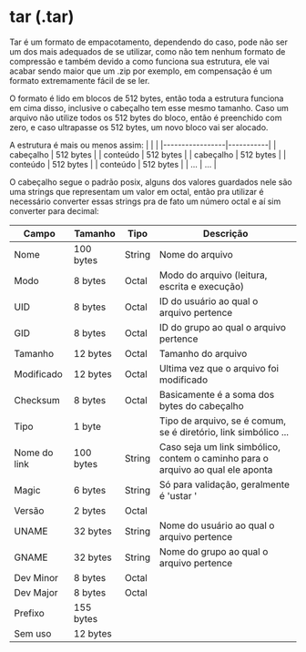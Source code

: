 # tar (.tar)

Tar é um formato de empacotamento, dependendo do caso, pode não ser um dos mais adequados de se utilizar, como não tem nenhum formato de compressão e também devido a como funciona sua estrutura, ele vai acabar sendo maior que um .zip por exemplo, em compensação é um formato extremamente fácil de se ler.

O formato é lido em blocos de 512 bytes, então toda a estrutura funciona em cima disso, inclusive o cabeçalho tem esse mesmo tamanho. Caso um arquivo não utilize todos os 512 bytes do bloco, então é preenchido com zero, e caso ultrapasse os 512 bytes, um novo bloco vai ser alocado.

A estrutura é mais ou menos assim:
|                 |           |
|-----------------|-----------|
|   cabeçalho     | 512 bytes |
|   conteúdo      | 512 bytes |
|   cabeçalho     | 512 bytes |
|   conteúdo      | 512 bytes |
|   conteúdo      | 512 bytes |
|     ...         |    ...    |



O cabeçalho segue o padrão posix, alguns dos valores guardados nele são uma strings que representam um valor em octal, então pra utilizar é necessário converter essas strings pra de fato um número octal e aí sim converter para decimal:

|     Campo     |  Tamanho  |  Tipo  | Descrição |
|---------------|-----------|--------|-----------|
| Nome          | 100 bytes | String | Nome do arquivo |
| Modo          | 8 bytes   | Octal  | Modo do arquivo (leitura, escrita e execução) |
| UID           | 8 bytes   | Octal  | ID do usuário ao qual o arquivo pertence |
| GID           | 8 bytes   | Octal  | ID do grupo ao qual o arquivo pertence |
| Tamanho       | 12 bytes  | Octal  | Tamanho do arquivo |
| Modificado    | 12 bytes  | Octal  | Ultima vez que o arquivo foi modificado |
| Checksum      | 8 bytes   | Octal  | Basicamente é a soma dos bytes do cabeçalho |
| Tipo          | 1 byte    | | Tipo de arquivo, se é comum, se é diretório, link simbólico ... |
| Nome do link  | 100 bytes | String | Caso seja um link simbólico, contem o caminho para o arquivo ao qual ele aponta |
| Magic         | 6 bytes   | String | Só para validação, geralmente é 'ustar ' |
| Versão        | 2 bytes   | Octal  | |
| UNAME         | 32 bytes  | String | Nome do usuário ao qual o arquivo pertence | 
| GNAME         | 32 bytes  | String | Nome do grupo ao qual o arquivo pertence | 
| Dev Minor     | 8 bytes   | Octal  | |
| Dev Major     | 8 bytes   | Octal  | |
| Prefixo       | 155 bytes | | |
| Sem uso       | 12 bytes | | |